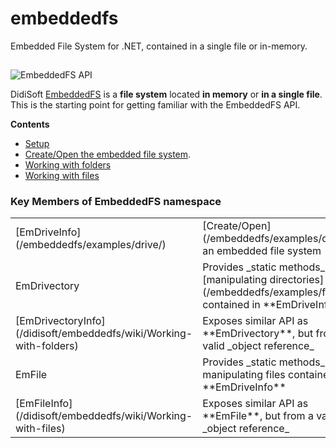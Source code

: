 # embeddedfs
Embedded File System for .NET, contained in a single file or in-memory.

![EmbeddedFS API](data:image/gif;base64,R0lGODlhAQABAAAAACH5BAEKAAEALAAAAAABAAEAAAICTAEAOw==)

<noscript>![EmbeddedFS API](https://www.didisoft.com/wp-content/uploads/2021/03/EmbeddedFS.png)</noscript>

DidiSoft [EmbeddedFS](/didisoft/embeddedfs/) is a **file system** located **in memory** or **in a single file**. This is the starting point for getting familiar with the EmbeddedFS API.

**Contents**

*   [Setup](/embeddedfs/examples/setup/)
*   [Create/Open the embedded file system](/embeddedfs/examples/drive/).
*   [Working with folders](/didisoft/embeddedfs/wiki/Working-with-folders)
*   [Working with files](/didisoft/embeddedfs/wiki/Working-with-files)

### Key Members of EmbeddedFS namespace

<table class="table table-hover">

<tbody>

<tr>

<td>[EmDriveInfo](/embeddedfs/examples/drive/)</td>

<td>[Create/Open](/embeddedfs/examples/drive/) an embedded file system</td>

</tr>

<tr>

<td>EmDrivectory</td>

<td>Provides _static methods_ for [manipulating directories](/embeddedfs/examples/folder/) contained in **EmDriveInfo**</td>

</tr>

<tr>

<td>[EmDrivectoryInfo](/didisoft/embeddedfs/wiki/Working-with-folders)</td>

<td>Exposes similar API as **EmDrivectory**, but from a valid _object reference_</td>

</tr>

<tr>

<td>EmFile</td>

<td>Provides _static methods_ for manipulating files contained in **EmDriveInfo**</td>

</tr>

<tr>

<td>[EmFileInfo](/didisoft/embeddedfs/wiki/Working-with-files)</td>

<td>Exposes similar API as **EmFile**, but from a valid _object reference_</td>

</tr>

</tbody>

</table>
